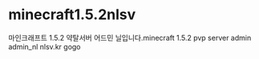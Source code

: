 # minecraft1.5.2nlsv
마인크래프트 1.5.2 약탈서버 어드민 닐입니다.minecraft 1.5.2 pvp server admin admin_nl nlsv.kr gogo
